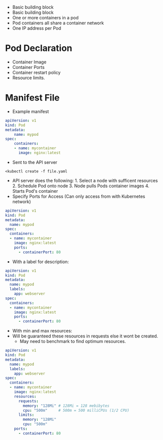 * Basic building block
* Basic building block
* One or more containers in a pod
* Pod containers all share a container network
* One IP address per Pod
# Pod Declaration
* Container Image
* Container Ports
* Container restart policy
* Resource limits.

# Manifest File
* Example manifest
```YAML
apiVersion: v1
kind: Pod
metadata:
	name: mypod
spec:
	containers:
	- name: mycontainer
	  image: nginx:latest
```
* Sent to the API server
```
<kubectl create -f file.yaml
```
* API server does the following:
		1. Select a node with sufficent resources
		2. Schedule Pod onto node
		3. Node pulls Pods container images
		4. Starts Pod's container
* Specify Ports for Access (Can only access from with Kubernetes network)
```YAML
apiVersion: v1
kind: Pod
metadata:
  name: mypod
spec:
  containers:
  - name: mycontainer
    image: nginx:latest
    ports:
      - containerPort: 80
```
* With a label for description:
```YAML
apiVersion: v1
kind: Pod
metadata:
  name: mypod
  labels:
    app: webserver
spec:
  containers:
  - name: mycontainer
    image: nginx:latest
    ports:
      - containerPort: 80
```
* With min and max resources:
* Will be guaranteed these resources in requests else it wont be created.
	* May need to benchmark to find optimum resources.
```YAML
apiVersion: v1
kind: Pod
metadata:
  name: mypod
  labels:
    app: webserver
spec:
  containers:
  - name: mycontainer
    image: nginx:latest
    resources:
      requests:
        memory: "128Mi" # 128Mi = 128 mebibytes
        cpu: "500m"     # 500m = 500 milliCPUs (1/2 CPU)
      limits:
        memory: "128Mi"
        cpu: "500m"
    ports:
      - containerPort: 80
```
